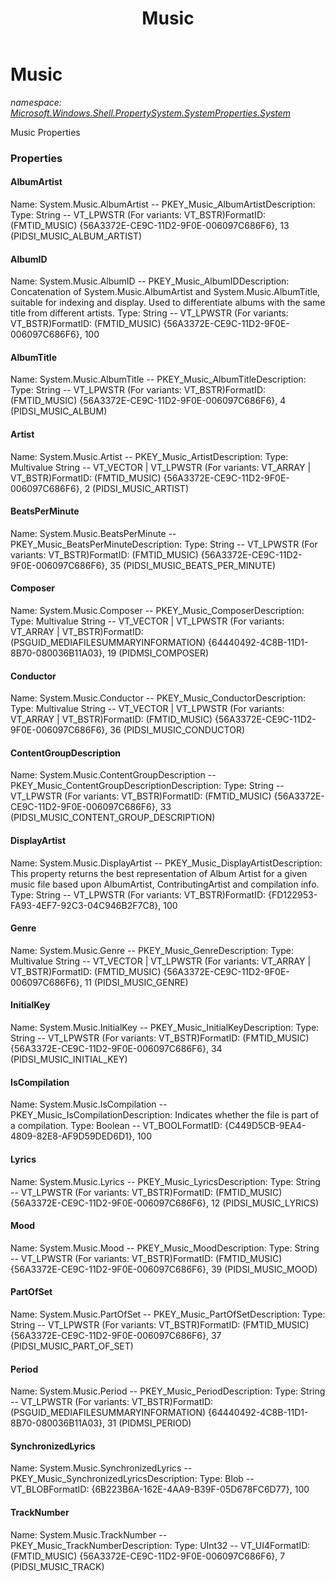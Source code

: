 ﻿---
title: Music
---

# Music
_namespace: [Microsoft.Windows.Shell.PropertySystem.SystemProperties.System](N-Microsoft.Windows.Shell.PropertySystem.SystemProperties.System.html)_

Music Properties



### Properties

#### AlbumArtist
Name: System.Music.AlbumArtist -- PKEY_Music_AlbumArtistDescription: 
Type: String -- VT_LPWSTR (For variants: VT_BSTR)FormatID: (FMTID_MUSIC) {56A3372E-CE9C-11D2-9F0E-006097C686F6}, 13 (PIDSI_MUSIC_ALBUM_ARTIST)
#### AlbumID
Name: System.Music.AlbumID -- PKEY_Music_AlbumIDDescription: Concatenation of System.Music.AlbumArtist and System.Music.AlbumTitle, suitable for indexing and display.
Used to differentiate albums with the same title from different artists.
Type: String -- VT_LPWSTR (For variants: VT_BSTR)FormatID: (FMTID_MUSIC) {56A3372E-CE9C-11D2-9F0E-006097C686F6}, 100
#### AlbumTitle
Name: System.Music.AlbumTitle -- PKEY_Music_AlbumTitleDescription: 
Type: String -- VT_LPWSTR (For variants: VT_BSTR)FormatID: (FMTID_MUSIC) {56A3372E-CE9C-11D2-9F0E-006097C686F6}, 4 (PIDSI_MUSIC_ALBUM)
#### Artist
Name: System.Music.Artist -- PKEY_Music_ArtistDescription: 
Type: Multivalue String -- VT_VECTOR | VT_LPWSTR (For variants: VT_ARRAY | VT_BSTR)FormatID: (FMTID_MUSIC) {56A3372E-CE9C-11D2-9F0E-006097C686F6}, 2 (PIDSI_MUSIC_ARTIST)
#### BeatsPerMinute
Name: System.Music.BeatsPerMinute -- PKEY_Music_BeatsPerMinuteDescription: 
Type: String -- VT_LPWSTR (For variants: VT_BSTR)FormatID: (FMTID_MUSIC) {56A3372E-CE9C-11D2-9F0E-006097C686F6}, 35 (PIDSI_MUSIC_BEATS_PER_MINUTE)
#### Composer
Name: System.Music.Composer -- PKEY_Music_ComposerDescription: 
Type: Multivalue String -- VT_VECTOR | VT_LPWSTR (For variants: VT_ARRAY | VT_BSTR)FormatID: (PSGUID_MEDIAFILESUMMARYINFORMATION) {64440492-4C8B-11D1-8B70-080036B11A03}, 19 (PIDMSI_COMPOSER)
#### Conductor
Name: System.Music.Conductor -- PKEY_Music_ConductorDescription: 
Type: Multivalue String -- VT_VECTOR | VT_LPWSTR (For variants: VT_ARRAY | VT_BSTR)FormatID: (FMTID_MUSIC) {56A3372E-CE9C-11D2-9F0E-006097C686F6}, 36 (PIDSI_MUSIC_CONDUCTOR)
#### ContentGroupDescription
Name: System.Music.ContentGroupDescription -- PKEY_Music_ContentGroupDescriptionDescription: 
Type: String -- VT_LPWSTR (For variants: VT_BSTR)FormatID: (FMTID_MUSIC) {56A3372E-CE9C-11D2-9F0E-006097C686F6}, 33 (PIDSI_MUSIC_CONTENT_GROUP_DESCRIPTION)
#### DisplayArtist
Name: System.Music.DisplayArtist -- PKEY_Music_DisplayArtistDescription: This property returns the best representation of Album Artist for a given music file
based upon AlbumArtist, ContributingArtist and compilation info.
Type: String -- VT_LPWSTR (For variants: VT_BSTR)FormatID: {FD122953-FA93-4EF7-92C3-04C946B2F7C8}, 100
#### Genre
Name: System.Music.Genre -- PKEY_Music_GenreDescription: 
Type: Multivalue String -- VT_VECTOR | VT_LPWSTR (For variants: VT_ARRAY | VT_BSTR)FormatID: (FMTID_MUSIC) {56A3372E-CE9C-11D2-9F0E-006097C686F6}, 11 (PIDSI_MUSIC_GENRE)
#### InitialKey
Name: System.Music.InitialKey -- PKEY_Music_InitialKeyDescription: 
Type: String -- VT_LPWSTR (For variants: VT_BSTR)FormatID: (FMTID_MUSIC) {56A3372E-CE9C-11D2-9F0E-006097C686F6}, 34 (PIDSI_MUSIC_INITIAL_KEY)
#### IsCompilation
Name: System.Music.IsCompilation -- PKEY_Music_IsCompilationDescription: Indicates whether the file is part of a compilation.
Type: Boolean -- VT_BOOLFormatID: {C449D5CB-9EA4-4809-82E8-AF9D59DED6D1}, 100
#### Lyrics
Name: System.Music.Lyrics -- PKEY_Music_LyricsDescription: 
Type: String -- VT_LPWSTR (For variants: VT_BSTR)FormatID: (FMTID_MUSIC) {56A3372E-CE9C-11D2-9F0E-006097C686F6}, 12 (PIDSI_MUSIC_LYRICS)
#### Mood
Name: System.Music.Mood -- PKEY_Music_MoodDescription: 
Type: String -- VT_LPWSTR (For variants: VT_BSTR)FormatID: (FMTID_MUSIC) {56A3372E-CE9C-11D2-9F0E-006097C686F6}, 39 (PIDSI_MUSIC_MOOD)
#### PartOfSet
Name: System.Music.PartOfSet -- PKEY_Music_PartOfSetDescription: 
Type: String -- VT_LPWSTR (For variants: VT_BSTR)FormatID: (FMTID_MUSIC) {56A3372E-CE9C-11D2-9F0E-006097C686F6}, 37 (PIDSI_MUSIC_PART_OF_SET)
#### Period
Name: System.Music.Period -- PKEY_Music_PeriodDescription: 
Type: String -- VT_LPWSTR (For variants: VT_BSTR)FormatID: (PSGUID_MEDIAFILESUMMARYINFORMATION) {64440492-4C8B-11D1-8B70-080036B11A03}, 31 (PIDMSI_PERIOD)
#### SynchronizedLyrics
Name: System.Music.SynchronizedLyrics -- PKEY_Music_SynchronizedLyricsDescription: Type: Blob -- VT_BLOBFormatID: {6B223B6A-162E-4AA9-B39F-05D678FC6D77}, 100
#### TrackNumber
Name: System.Music.TrackNumber -- PKEY_Music_TrackNumberDescription: 
Type: UInt32 -- VT_UI4FormatID: (FMTID_MUSIC) {56A3372E-CE9C-11D2-9F0E-006097C686F6}, 7 (PIDSI_MUSIC_TRACK)

